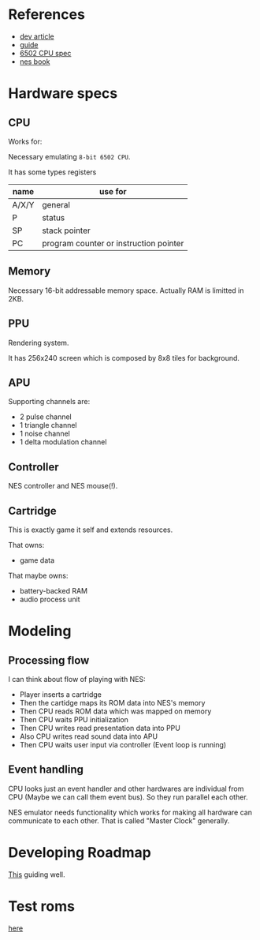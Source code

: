 # References
- [dev article](https://yizhang82.dev/nes-emu-overview)
- [guide](https://www.nesdev.org/wiki/NES_reference_guide)
- [6502 CPU spec](http://6502.org/users/obelisk/6502/)
- [nes book](https://bugzmanov.github.io/nes_ebook/)

# Hardware specs
## CPU
Works for:

Necessary emulating `8-bit 6502 CPU`.

It has some types registers

| name | use for |
| --- | --- |
| A/X/Y | general|
| P | status |
| SP | stack pointer |
| PC | program counter or instruction pointer |

## Memory
Necessary 16-bit addressable memory space.
Actually RAM is limitted in 2KB.

## PPU
Rendering system.

It has 256x240 screen which is composed by 8x8 tiles for background.

## APU
Supporting channels are:

- 2 pulse channel
- 1 triangle channel
- 1 noise channel
- 1 delta modulation channel

## Controller
NES controller and NES mouse(!).

## Cartridge
This is exactly game it self and extends resources.

That owns:
- game data

That maybe owns:
- battery-backed RAM
- audio process unit

# Modeling
## Processing flow
I can think about flow of playing with NES:

- Player inserts a cartridge
- Then the cartidge maps its ROM data into NES's memory
- Then CPU reads ROM data which was mapped on memory
- Then CPU waits PPU initialization
- Then CPU writes read presentation data into PPU
- Also CPU writes read sound data into APU
- Then CPU waits user input via controller (Event loop is running)

## Event handling
CPU looks just an event handler and other hardwares are individual from CPU (Maybe we can call them event bus).
So they run parallel each other.

NES emulator needs functionality which works for making all hardware can communicate to each other. That is called "Master Clock" generally.


# Developing Roadmap
[This](https://yizhang82.dev/nes-emu-overview#have-a-plan) guiding well.

# Test roms
[here](https://github.com/christopherpow/nes-test-roms)
